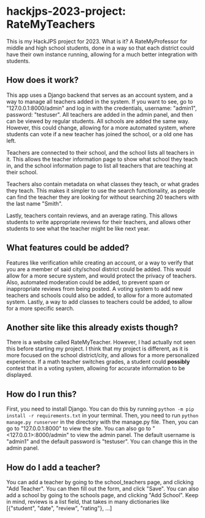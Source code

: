 # hackjps-2023-project: RateMyTeachers
This is my HackJPS project for 2023. What is it? A RateMyProfessor for middle and high
school students, done in a way so that each district could have their own instance running,
allowing for a much better integration with students.
## How does it work?
This app uses a Django backend that serves as an account system, and a way to manage
all teachers added in the system. If you want to see, go to "127.0.0.1:8000/admin" and 
log in with the credentials, username: "admin1", password: "testuser". All teachers are
added in the admin panel, and then can be viewed by regular students. All schools are added
the same way. However, this could change, allowing for a more automated system, where 
students can vote if a new teacher has joined the school, or a old one has left. 

Teachers are connected to their school, and the school lists all teachers in it. This
allows the teacher information page to show what school they teach in, and the school
information page to list all teachers that are teaching at their school. 

Teachers also contain metadata on what classes they teach, or what grades they teach. This
makes it simpler to use the search functionality, as people can find the teacher they are
looking for without searching 20 teachers with the last name "Smith".

Lastly, teachers contain reviews, and an average rating. This allows students to write
appropriate reviews for their teachers, and allows other students to see what the teacher
might be like next year.

## What features could be added?
Features like verification while creating an account, or a way to verify that you are a member of
said city/school district could be added. This would allow for a more secure system, and would
protect the privacy of teachers. Also, automated moderation could be added, to prevent spam or
inappropriate reviews from being posted. A voting system to add new teachers and schools could
also be added, to allow for a more automated system. Lastly, a way to add classes to teachers
could be added, to allow for a more specific search.

## Another site like this already exists though?
There is a website called RateMyTeacher. However, I had actually not seen this before starting my project.
I think that my project is different, as it is more focused on the school district/city, and allows for a 
more personalized experience. If a math teacher switches grades, a student could **possibly** contest that
in a voting system, allowing for accurate information to be displayed. 

## How do I run this?
First, you need to install Django. You can do this by running `python -m pip install -r requirements.txt` in your terminal. Then,
you need to run `python manage.py runserver` in the directory with the manage.py file. Then, you can go to
"127.0.0.1:8000" to view the site. You can also go to "<127.0.0.1>:8000/admin"
to view the admin panel. The default username is "admin1" and the default password is "testuser". You can
change this in the admin panel.

## How do I add a teacher?
You can add a teacher by going to the school_teachers page, and clicking "Add Teacher". You can then fill out
the form, and click "Save". You can also add a school by going to the schools page, and clicking "Add School".
Keep in mind, reviews is a list field, that takes in many dictionaries like [{"student", "date", "review", "rating"}, ...]

